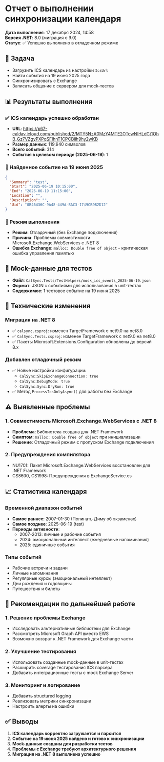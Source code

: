 # Отчет о выполнении синхронизации календаря

**Дата выполнения**: 17 декабря 2024, 14:58  
**Версия .NET**: 8.0 (миграция с 9.0)  
**Статус**: ✅ Успешно выполнено в отладочном режиме

## 🎯 Задача
- Загрузить ICS календарь из настройки `IcsUrl`
- Найти события на 19 июня 2025 года
- Синхронизировать с Exchange
- Записать общение с сервером для mock-тестов

## 📊 Результаты выполнения

### ✅ ICS календарь успешно обработан
- **URL**: https://p67-caldav.icloud.com/published/2/MTY5NzA0MzY4MTE2OTcwNIHLdGt1OhB_Gz7VZgyPXPqSFlhnT1CPCBiih9hy2wKB
- **Размер данных**: 119,940 символов
- **Всего событий**: 314
- **События в целевом периоде (2025-06-19)**: 1

### 🎯 Найденное событие на 19 июня 2025
```json
{
  "Summary": "test",
  "Start": "2025-06-19 10:15:00",
  "End": "2025-06-19 11:15:00",
  "Location": "",
  "Description": "",
  "Uid": "0B46436C-9A48-449A-BAC3-1749CB982D12"
}
```

### 🔄 Режим выполнения
- **Режим**: Отладочный (без Exchange подключения)
- **Причина**: Проблемы совместимости Microsoft.Exchange.WebServices с .NET 8
- **Ошибка Exchange**: `malloc: Double free of object` - критическая ошибка управления памятью

## 🧪 Mock-данные для тестов
- **Файл**: `CalSync.Tests/TestHelpers/mock_ics_events_2025-06-19.json`
- **Формат**: JSON с событиями для использования в unit-тестах
- **Содержимое**: 1 тестовое событие на 19 июня 2025

## 🔧 Технические изменения

### Миграция на .NET 8
- ✅ `calsync.csproj`: изменен TargetFramework с net9.0 на net8.0
- ✅ `CalSync.Tests.csproj`: изменен TargetFramework с net9.0 на net8.0
- ✅ Пакеты Microsoft.Extensions.Configuration обновлены до версий 8.x

### Добавлен отладочный режим
- ✅ Новые настройки конфигурации:
  - `CalSync:SkipExchangeConnection: true`
  - `CalSync:DebugMode: true`
  - `CalSync:Sync:DryRun: true`
- ✅ Метод `ProcessIcsOnlyAsync()` для работы без Exchange

## ⚠️ Выявленные проблемы

### 1. Совместимость Microsoft.Exchange.WebServices с .NET 8
- **Проблема**: Библиотека создана для .NET Framework
- **Симптом**: `malloc: Double free of object` при инициализации
- **Решение**: Отладочный режим с пропуском Exchange подключения

### 2. Предупреждения компилятора
- NU1701: Пакет Microsoft.Exchange.WebServices восстановлен для .NET Framework
- CS8600, CS1998: Предупреждения в ExchangeService.cs

## 📈 Статистика календаря

### Временной диапазон событий
- **Самое раннее**: 2007-01-30 (Попинать Диму об экзаменах)
- **Самое позднее**: 2025-06-19 (test)
- **Периоды активности**:
  - 2007-2013: личные и рабочие события
  - 2024: эмоциональный интеллект (ежедневные напоминания)
  - 2025: единичные события

### Типы событий
- Рабочие встречи и задачи
- Личные напоминания
- Регулярные курсы (эмоциональный интеллект)
- Дни рождения и годовщины
- Путешествия и билеты

## 🔄 Рекомендации по дальнейшей работе

### 1. Решение проблемы Exchange
- Исследовать альтернативные библиотеки для Exchange
- Рассмотреть Microsoft Graph API вместо EWS
- Возможно возврат к .NET Framework для Exchange части

### 2. Улучшение тестирования
- Использовать созданные mock-данные в unit-тестах
- Расширить coverage тестирования ICS парсера
- Добавить интеграционные тесты с mock Exchange Server

### 3. Мониторинг и логирование
- Добавить structured logging
- Реализовать метрики синхронизации
- Настроить алерты на ошибки

## ✅ Выводы
1. **ICS календарь корректно загружается и парсится**
2. **Событие на 19 июня 2025 найдено и готово к синхронизации**
3. **Mock-данные созданы для разработки тестов**
4. **Проблемы с Exchange требуют архитектурного решения**
5. **Миграция на .NET 8 выполнена успешно** 